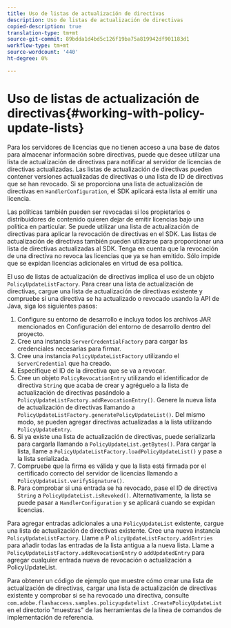```yaml
---
title: Uso de listas de actualización de directivas
description: Uso de listas de actualización de directivas
copied-description: true
translation-type: tm+mt
source-git-commit: 89bdda1d4bd5c126f19ba75a819942df901183d1
workflow-type: tm+mt
source-wordcount: '440'
ht-degree: 0%

---
```



# Uso de listas de actualización de directivas{#working-with-policy-update-lists}

Para los servidores de licencias que no tienen acceso a una base de datos para almacenar información sobre directivas, puede que desee utilizar una lista de actualización de directivas para notificar al servidor de licencias de directivas actualizadas. Las listas de actualización de directivas pueden contener versiones actualizadas de directivas o una lista de ID de directivas que se han revocado. Si se proporciona una lista de actualización de directivas en `HandlerConfiguration`, el SDK aplicará esta lista al emitir una licencia.

Las políticas también pueden ser revocadas si los propietarios o distribuidores de contenido quieren dejar de emitir licencias bajo una política en particular. Se puede utilizar una lista de actualización de directivas para aplicar la revocación de directivas en el SDK. Las listas de actualización de directivas también pueden utilizarse para proporcionar una lista de directivas actualizadas al SDK. Tenga en cuenta que la revocación de una directiva no revoca las licencias que ya se han emitido. Sólo impide que se expidan licencias adicionales en virtud de esa política.

El uso de listas de actualización de directivas implica el uso de un objeto `PolicyUpdateListFactory`. Para crear una lista de actualización de directivas, cargue una lista de actualización de directivas existente y compruebe si una directiva se ha actualizado o revocado usando la API de Java, siga los siguientes pasos:

1. Configure su entorno de desarrollo e incluya todos los archivos JAR mencionados en Configuración del entorno de desarrollo dentro del proyecto.
1. Cree una instancia `ServerCredentialFactory` para cargar las credenciales necesarias para firmar.
1. Cree una instancia `PolicyUpdateListFactory` utilizando el `ServerCredential` que ha creado.
1. Especifique el ID de la directiva que se va a revocar.
1. Cree un objeto `PolicyRevocationEntry` utilizando el identificador de directiva `String` que acaba de crear y agréguelo a la lista de actualización de directivas pasándolo a `PolicyUpdateListFactory.addRevocationEntry()`. Genere la nueva lista de actualización de directivas llamando a `PolicyUpdateListFactory.generatePolicyUpdateList()`. Del mismo modo, se pueden agregar directivas actualizadas a la lista utilizando `PolicyUpdateEntry`.
1. Si ya existe una lista de actualización de directivas, puede serializarla para cargarla llamando a `PolicyUpdateList.getBytes()`. Para cargar la lista, llame a `PolicyUpdateListFactory.loadPolicyUpdateList()` y pase a la lista serializada.
1. Compruebe que la firma es válida y que la lista está firmada por el certificado correcto del servidor de licencias llamando a `PolicyUpdateList.verifySignature()`.
1. Para comprobar si una entrada se ha revocado, pase el ID de directiva `String` a `PolicyUpdateList.isRevoked()`. Alternativamente, la lista se puede pasar a `HandlerConfiguration` y se aplicará cuando se expidan licencias.

Para agregar entradas adicionales a una `PolicyUpdateList` existente, cargue una lista de actualización de directivas existente. Cree una nueva instancia `PolicyUpdateListFactory`. Llame a P `olicyUpdateListFactory.addEntries` para añadir todas las entradas de la lista antigua a la nueva lista. Llame a `PolicyUpdateListFactory.addRevocationEntry` o `addUpdatedEntry` para agregar cualquier entrada nueva de revocación o actualización a PolicyUpdateList.

Para obtener un código de ejemplo que muestre cómo crear una lista de actualización de directivas, cargar una lista de actualización de directivas existente y comprobar si se ha revocado una directiva, consulte `com.adobe.flashaccess.samples.policyupdatelist` `.CreatePolicyUpdateList` en el directorio &quot;muestras&quot; de las herramientas de la línea de comandos de implementación de referencia.
